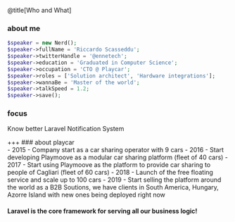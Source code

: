 @title[Who and What]
### about me
```php
$speaker = new Nerd();
$speaker->fullName = 'Riccardo Scasseddu';
$speaker->twitterHandle = '@ennetech';
$speaker->education = 'Graduated in Computer Science';
$speaker->occupation = 'CTO @ Playcar';
$speaker->roles = ['Solution architect', 'Hardware integrations'];
$speaker->wannaBe = 'Master of the world';
$speaker->talkSpeed = 1.2;
$speaker->save();
```

### focus
<p class="fragment text-left text-07">Know better Laravel Notification System</p>
+++
### about playcar
<div class="text-05">
- 2015 - Company start as a car sharing operator with 9 cars
- 2016 - Start developing Playmoove as a modular car sharing platform (fleet of 40 cars)
- 2017 - Start using Playmoove as the platform to provide car sharing to people of Cagliari (fleet of 60 cars)
- 2018 - Launch of the free floating service and scale up to 100 cars
- 2019 - Start selling the platform around the world as a B2B Soutions, we have clients in South America, Hungary, Azorre Island with new ones being deployed right now
</div>

#### Laravel is the core framework for serving all our business logic!